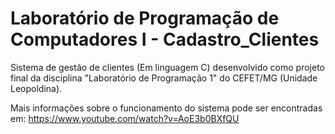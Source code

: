 # Laboratório de Programação de Computadores I - Cadastro_Clientes
Sistema de gestão de clientes (Em linguagem C) desenvolvido como projeto final da disciplina "Laboratório de Programação 1" do CEFET/MG (Unidade Leopoldina).

Mais informações sobre o funcionamento do sistema pode ser encontradas em: https://www.youtube.com/watch?v=AoE3b0BXfQU
